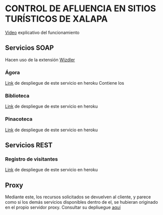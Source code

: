 # CONTROL DE AFLUENCIA EN SITIOS TURÍSTICOS DE XALAPA
[Video](https://www.youtube.com/watch?v=eSAaX5jEyQs&t=24s) explicativo del funcionamiento 
## Servicios SOAP
Hacen uso de la extensión [Wizdler](https://chrome.google.com/webstore/detail/wizdler/oebpmncolmhiapingjaagmapififiakb)
### Ágora
[Link](https://agora-tis.herokuapp.com/) de despliegue de este servicio en heroku 
Contiene los
### Biblioteca
[Link](https://biblioteca-tis.herokuapp.com/) de despliegue de este servicio en heroku
### Pinacoteca
[Link](https://pinacoteca-tis.herokuapp.com/) de despliegue de este servicio en heroku
## Servicios REST
### Registro de visitantes
[Link](http://registrovisitantes-tis.herokuapp.com/) de despliegue de este servicio en heroku
## Proxy
Mediante este, los recursos solicitados se devuelven al cliente, y parece como si los demás servicios 
disponibles dentro de el, se hubieran originado en el propio servidor proxy. 
Consultar su depliuegue [aquí](http://proxys-tis.herokuapp.com/)
